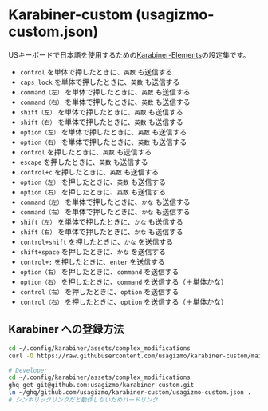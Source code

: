# Karabiner-custom (usagizmo-custom.json)

USキーボードで日本語を使用するための[Karabiner-Elements](https://karabiner-elements.pqrs.org/)の設定集です。

- `control` を単体で押したときに、`英数` も送信する
- `caps_lock` を単体で押したときに、`英数` も送信する
- `command（左）` を単体で押したときに、`英数` も送信する
- `command（右）` を単体で押したときに、`英数` も送信する
- `shift（左）` を単体で押したときに、`英数` も送信する
- `shift（右）` を単体で押したときに、`英数` も送信する
- `option（左）` を単体で押したときに、`英数` も送信する
- `option（右）` を単体で押したときに、`英数` も送信する
- `control` を押したときに、`英数` も送信する
- `escape` を押したときに、`英数` も送信する
- `control+c` を押したときに、`英数` も送信する
- `option（左）` を押したときに、`英数` も送信する
- `option（右）` を押したときに、`英数` も送信する
- `command（左）` を単体で押したときに、`かな` も送信する
- `command（右）` を単体で押したときに、`かな` も送信する
- `shift（左）` を単体で押したときに、`かな` も送信する
- `shift（右）` を単体で押したときに、`かな` も送信する
- `control+shift` を押したときに、`かな` を送信する
- `shift+space` を押したときに、`かな` を送信する
- `control+;` を押したときに、`enter` を送信する
- `option（右）` を押したときに、`command` を送信する
- `option（右）` を押したときに、`command` を送信する（＋単体かな）
- `control（右）` を押したときに、`option` を送信する
- `control（右）` を押したときに、`option` を送信する（＋単体かな）

## Karabiner への登録方法

```bash
cd ~/.config/karabiner/assets/complex_modifications
curl -O https://raw.githubusercontent.com/usagizmo/karabiner-custom/main/usagizmo-custom.json

# Developer
cd ~/.config/karabiner/assets/complex_modifications
ghq get git@github.com:usagizmo/karabiner-custom.git
ln ~/ghq/github.com/usagizmo/karabiner-custom/usagizmo-custom.json .
# シンボリックリンクだと動作しないためハードリンク
```
